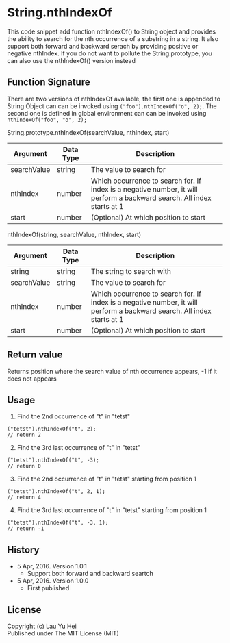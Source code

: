 # String.nthIndexOf
This code snippet add function nthIndexOf() to String object and provides the ability to search for the nth occurrence of a substring in a string. It also support both forward and backward serach by providing positive or negative nthIndex. If you do not want to pollute the String.prototype, you can also use the nthIndexOf() version instead

## Function Signature
There are two versions of nthIndexOf available, the first one is appended to String Object can can be invoked using ```("foo").nthIndexOf("o", 2);```. The second one is defined in global environment can can be invoked using ```nthIndexOf("foo", "o", 2);```  
  
String.prototype.nthIndexOf(searchValue, nthIndex, start)
  
| Argument    | Data Type | Description                                            |
|-------------|-----------|--------------------------------------------------------|
| searchValue | string    | The value to search for                                |
| nthIndex    | number    | Which occurrence to search for. If index is a negative number, it will perform a backward search. All index starts at 1                   |
| start       | number    | (Optional) At which position to start                  |
  
nthIndexOf(string, searchValue, nthIndex, start)
  
| Argument    | Data Type | Description                                            |
|-------------|-----------|--------------------------------------------------------|
| string      | string    | The string to search with                              |
| searchValue | string    | The value to search for                                |
| nthIndex    | number    | Which occurrence to search for. If index is a negative number, it will perform a backward search. All index starts at 1                   |
| start       | number    | (Optional) At which position to start                  |
  
## Return value
Returns position where the search value of nth occurrence appears, -1 if it does not appears
  
## Usage
1) Find the 2nd occurrence of "t" in "tetst"  
```
("tetst").nthIndexOf("t", 2);
// return 2
```  
  
2) Find the 3rd last occurrence of "t" in "tetst"  
```
("tetst").nthIndexOf("t", -3);
// return 0
```  
  
3) Find the 2nd occurrence of "t" in "tetst" starting from position 1  
```
("tetst").nthIndexOf("t", 2, 1);
// return 4
```  
  
4) Find the 3rd last occurrence of "t" in "tetst" starting from position 1  
```
("tetst").nthIndexOf("t", -3, 1);
// return -1
```  
  
## History
* 5 Apr, 2016. Version 1.0.1
  * Support both forward and backward seartch
* 5 Apr, 2016. Version 1.0.0
  * First published
  
## License
Copyright (c) Lau Yu Hei  
Published under The MIT License (MIT)
